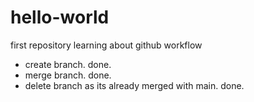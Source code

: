 # hello-world
first repository learning about github workflow

- create branch. done.
- merge branch. done.
- delete branch as its already merged with main. done.
